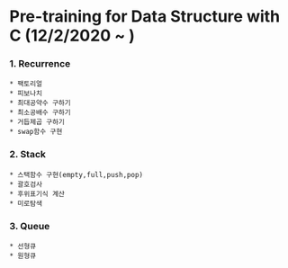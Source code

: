 # Pre-training for Data Structure with C (12/2/2020 ~ )
### 1. Recurrence
	* 팩토리얼
	* 피보나치
	* 최대공약수 구하기
	* 최소공배수 구하기
	* 거듭제곱 구하기
	* swap함수 구현
### 2. Stack
	* 스택함수 구현(empty,full,push,pop)
	* 괄호검사
	* 후위표기식 계산
	* 미로탐색
### 3. Queue
	* 선형큐
	* 원형큐
	




